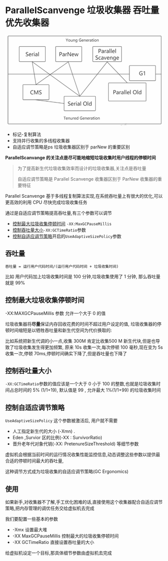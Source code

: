 # ParallelScanvenge 垃圾收集器 吞吐量优先收集器

<img src="../../assets/image-20200908105903706.png" alt="image-20200908105903706" style="zoom:67%;" />

- 标记-复制算法
- 支持并行收集的多线程收集器
- 自适应调节策略是ps 垃圾收集器区别于 parNew 的重要区别

**ParallelScanvange 的关注点是尽可能地缩短垃圾收集时用户线程的停顿时间**

>  为了提高新生代垃圾收集效率而设计的垃圾收集器,关注点是吞吐量
>
>  自适应调节策略是 Parallel Scanvenge 收集器区别于 ParNew 收集器的重要特征

Parallel Scanvenge 基于多线程复制算法实现,在系统吞吐量上有很大的优化,可以更高效的利用 CPU 尽快完成垃圾收集任务

通过是自适应调节策略提高吞吐量,有三个参数可以调节
- [控制最大垃圾收集停顿时间](#控制最大垃圾收集停顿时间) `-XX:MaxGCPauseMillis`
- [控制吞吐量大小](#控制吞吐量大小)`-XX:GCTimeRatio`参数
- [控制自适应调节策略](#控制自适应调节策略)开启的`UseAdaptiveSizePolicy`参数

## 吞吐量

```
吞吐量 = 运行用户代码时间/(运行用户代码时间 + 垃圾收集时间)
```

比如 用户代码加上垃圾收集时间是 100 分钟,垃圾收集使用了 1 分钟, 那么吞吐量就是 99%

## 控制最大垃圾收集停顿时间

  -XX:MAXGCPauseMillis 参数 允许一个大于 0 的值

垃圾收集器将**尽量**保证内存回收花费的时间不超过用户设定的值, 垃圾收集器的停顿时间缩短是以牺牲吞吐量和新生代空间为代价换取的:

比如系统把新生代调的小一点,收集 300M 肯定比收集500 M 新生代块,但是也导致了垃圾收集发生得更加频繁, 原来 10s 收集一次,每次停顿 100 毫秒,现在变为 5s 收集一次,停顿 70ms,停顿时间确实下降了,但是吞吐量也下降了

## 控制吞吐量大小

`-XX:GCTimeRatio`参数的值应该是一个大于 0 小于 100 的整数,也就是垃圾收集时间占总时间的 5% (1/1+19), 默认值是 99 , 允许最大 1%(1/1+99) 的垃圾收集时间

## 控制自适应调节策略

`UseAdaptiveSizePolicy` 这个参数被激活后, 用户就不需要

- 人工指定新生代的大小 (-Xmn) .
- Eden ,Survior 区的比例(-XX : SurvivorRatio) 
- 晋升老年代对象代销(-XX: PretenureSizeThreshold) 等细节参数

虚拟机会根据当前时间的运行情况收集性能监控信息,动态调整这些参数以提供最合适的停顿时间最大的吞吐量,

这种调节方式成为垃圾收集的自适应调节策略(GC Ergonomics)

## 使用

如果新手,对收集器不了解,手工优化困难的话,直接使用这个收集器配合自适应调节策略,把内存管理的调优任务交给虚拟机去完成

我们要配置一些基本的参数

- -Xmx 设置最大堆
- -XX MaxGCPauseMillis 控制最大的垃圾收集停顿时间
- -XX GCTimeRatio 直接设置吞吐量的大小

给虚拟机设定一个目标,那具体细节参数由虚拟机去完成

